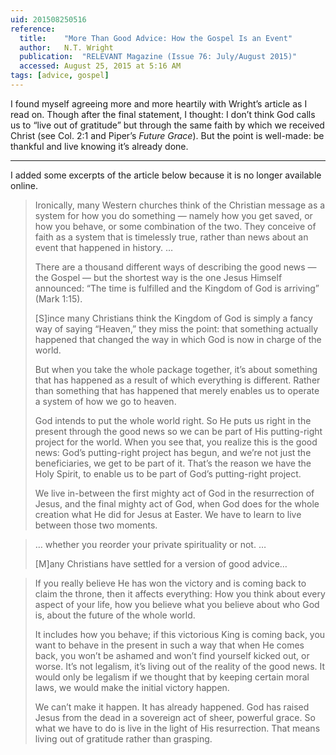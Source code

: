 ```yaml
---
uid: 201508250516
reference:
  title:	"More Than Good Advice: How the Gospel Is an Event"
  author:	N.T. Wright
  publication:	"RELEVANT Magazine (Issue 76: July/August 2015)"
  accessed:	August 25, 2015 at 5:16 AM
tags: [advice, gospel]
---
```


I found myself agreeing more and more heartily with Wright’s article as I read on. Though after the final statement, I thought: I don’t think God calls us to “live out of gratitude” but through the same faith by which we received Christ (see Col. 2:1 and Piper’s *Future Grace*). But the point is well-made: be thankful and live knowing it’s already done.

----

I added some excerpts of the article below because it is no longer available online.

> Ironically, many Western churches think of the Christian message as a system for how you do something — namely how you get saved, or how you behave, or some combination of the two. They conceive of faith as a system that is timelessly true, rather than news about an event that happened in history. …
>
> There are a thousand different ways of describing the good news — the Gospel — but the shortest way is the one Jesus Himself announced: “The time is fulfilled and the Kingdom of God is arriving” (Mark 1:15).
> 
> [S]ince many Christians think the Kingdom of God is simply a fancy way of saying “Heaven,” they miss the point: that something actually happened that changed the way in which God is now in charge of the world.
> 
> But when you take the whole package together, it’s about something that has happened as a result of which everything is different. Rather than something that has happened that merely enables us to operate a system of how we go to heaven.
> 
> God intends to put the whole world right. So He puts us right in the present through the good news so we can be part of His putting-right project for the world. When you see that, you realize this is the good news: God’s putting-right project has begun, and we’re not just the beneficiaries, we get to be part of it. That’s the reason we have the Holy Spirit, to enable us to be part of God’s putting-right project.
> 
> We live in-between the first mighty act of God in the resurrection of Jesus, and the final mighty act of God, when God does for the whole creation what He did for Jesus at Easter. We have to learn to live between those two moments.

> … whether you reorder your private spirituality or not. … 
> 
> [M]any Christians have settled for a version of good advice…

> If you really believe He has won the victory and is coming back to claim the throne, then it affects everything: How you think about every aspect of your life, how you believe what you believe about who God is, about the future of the whole world.
> 
> It includes how you behave; if this victorious King is coming back, you want to behave in the present in such a way that when He comes back, you won’t be ashamed and won’t find yourself kicked out, or worse. It’s not legalism, it’s living out of the reality of the good news. It would only be legalism if we thought that by keeping certain moral laws, we would make the initial victory happen.
> 
> We can’t make it happen. It has already happened. God has raised Jesus from the dead in a sovereign act of sheer, powerful grace. So what we have to do is live in the light of His resurrection. That means living out of gratitude rather than grasping.
